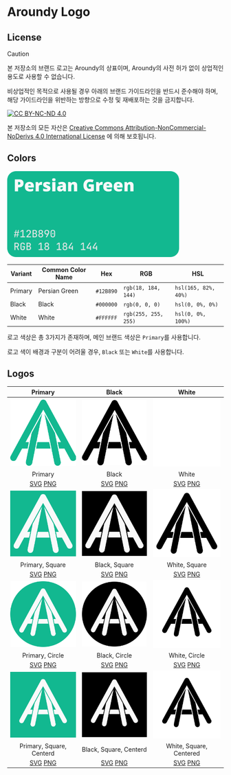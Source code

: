 # Aroundy Logo

## License

> [!CAUTION]
> 본 저장소의 브랜드 로고는 Aroundy의 상표이며, Aroundy의 사전 허가 없이 상업적인 용도로 사용할 수 없습니다.
>
> 비상업적인 목적으로 사용될 경우 아래의 브랜드 가이드라인을 반드시 준수해야 하며, 해당 가이드라인을 위반하는 방향으로 수정 및 재배포하는 것을 금지합니다.

[![CC BY-NC-ND 4.0][cc-by-nc-nd-image]][cc-by-nc-nd]

본 저장소의 모든 자산은 [Creative Commons Attribution-NonCommercial-NoDerivs 4.0 International License][cc-by-nc-nd] 에 의해 보호됩니다.

## Colors

<img src="./assets/pallet.png" width="400" />

| Variant | Common Color Name | Hex       | RGB                  | HSL                  |
| ------- | ----------------- | --------- | -------------------- | -------------------- |
| Primary | Persian Green     | `#12B890` | `rgb(18, 184, 144)`  | `hsl(165, 82%, 40%)` |
| Black   | Black             | `#000000` | `rgb(0, 0, 0)`       | `hsl(0, 0%, 0%)`     |
| White   | White             | `#FFFFFF` | `rgb(255, 255, 255)` | `hsl(0, 0%, 100%)`   |

로고 색상은 총 3가지가 존재하며, 메인 브랜드 색상은 `Primary`를 사용합니다.

로고 색이 배경과 구분이 어려울 경우, `Black` 또는 `White`를 사용합니다.

## Logos

|                         Primary                          |                        Black                         |                        White                         |
| :------------------------------------------------------: | :--------------------------------------------------: | :--------------------------------------------------: |
|                ![](./assets/primary.svg)                 |               ![](./assets/black.svg)                |               ![](./assets/white.svg)                |
|                         Primary                          |                        Black                         |                        White                         |
|             [SVG][primary] [PNG][primary-p]              |             [SVG][black] [PNG][black-p]              |             [SVG][white] [PNG][white-p]              |
|             ![](./assets/primary-square.svg)             |            ![](./assets/black-square.svg)            |            ![](./assets/white-square.svg)            |
|                     Primary, Square                      |                    Black, Square                     |                    White, Square                     |
|      [SVG][primary-square] [PNG][primary-square-p]       |      [SVG][black-square] [PNG][black-square-p]       |      [SVG][white-square] [PNG][white-square-p]       |
|             ![](./assets/primary-circle.svg)             |            ![](./assets/black-circle.svg)            |            ![](./assets/white-circle.svg)            |
|                     Primary, Circle                      |                    Black, Circle                     |                    White, Circle                     |
|      [SVG][primary-circle] [PNG][primary-circle-p]       |      [SVG][black-circle] [PNG][black-circle-p]       |      [SVG][white-circle] [PNG][white-circle-p]       |
|        ![](./assets/primary-square-centered.svg)         |       ![](./assets/black-square-centered.svg)        |       ![](./assets/white-square-centered.svg)        |
|                 Primary, Square, Centerd                 |                Black, Square, Centerd                |               White, Square, Centered                |
| [SVG][primary-centered] [PNG][primary-square-centered-p] | [SVG][black-centered] [PNG][black-square-centered-p] | [SVG][white-centered] [PNG][white-square-centered-p] |

[cc-by-nc-nd]: http://creativecommons.org/licenses/by-nc-nd/4.0/
[cc-by-nc-nd-image]: https://licensebuttons.net/l/by-nc-nd/4.0/88x31.png
[primary]: ./assets/primary.svg
[primary-p]: ./assets/primary.png
[black]: ./assets/black.svg
[black-p]: ./assets/black.png
[white]: ./assets/white.svg
[white-p]: ./assets/white.png
[primary-square]: ./assets/primary-square.svg
[primary-square-p]: ./assets/primary-square.png
[black-square]: ./assets/black-square.svg
[black-square-p]: ./assets/black-square.png
[white-square]: ./assets/white-square.svg
[white-square-p]: ./assets/white-square.png
[primary-circle]: ./assets/primary-circle.svg
[primary-circle-p]: ./assets/primary-circle.png
[black-circle]: ./assets/black-circle.svg
[black-circle-p]: ./assets/black-circle.png
[white-circle]: ./assets/white-circle.svg
[white-circle-p]: ./assets/white-circle.png
[primary-centered]: ./assets/primary-square-centered.svg
[primary-square-centered-p]: ./assets/primary-square-centered.png
[black-centered]: ./assets/black-square-centered.svg
[black-square-centered-p]: ./assets/black-square-centered.png
[white-centered]: ./assets/white-square-centered.svg
[white-square-centered-p]: ./assets/white-square-centered.png
